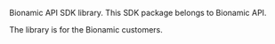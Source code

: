 Bionamic API SDK library.
This SDK package belongs to Bionamic API.

The library is for the Bionamic customers.